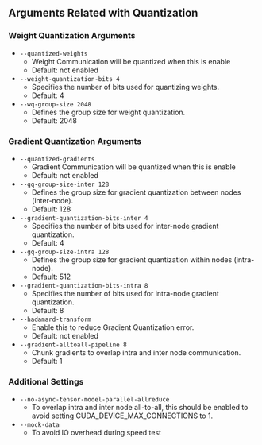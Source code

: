
## Arguments Related with Quantization

### Weight Quantization Arguments
- `--quantized-weights`
    - Weight Communication will be quantized when this is enable
    - Default: not enabled
- `--weight-quantization-bits 4`
    - Specifies the number of bits used for quantizing weights.
    - Default: 4
- `--wq-group-size 2048`
    - Defines the group size for weight quantization.
    - Default: 2048

### Gradient Quantization Arguments
- `--quantized-gradients`
    - Gradient Communication will be quantized when this is enable
    - Default: not enabled
- `--gq-group-size-inter 128`
    - Defines the group size for gradient quantization between nodes (inter-node).
    - Default: 128
- `--gradient-quantization-bits-inter 4`
    - Specifies the number of bits used for inter-node gradient quantization.
    - Default: 4
- `--gq-group-size-intra 128`
    - Defines the group size for gradient quantization within nodes (intra-node).
    - Default: 512
- `--gradient-quantization-bits-intra 8`
    - Specifies the number of bits used for intra-node gradient quantization.
    - Default: 8
- `--hadamard-transform`
    - Enable this to reduce Gradient Quantization error.
    - Default: not enabled
- `--gradient-alltoall-pipeline 8`
    - Chunk gradients to overlap intra and inter node communication.
    - Default: 1
### Additional Settings
- `--no-async-tensor-model-parallel-allreduce`
    - To overlap intra and inter node all-to-all, this should be enabled to avoid setting CUDA_DEVICE_MAX_CONNECTIONS to 1.
- `--mock-data`
    - To avoid IO overhead during speed test